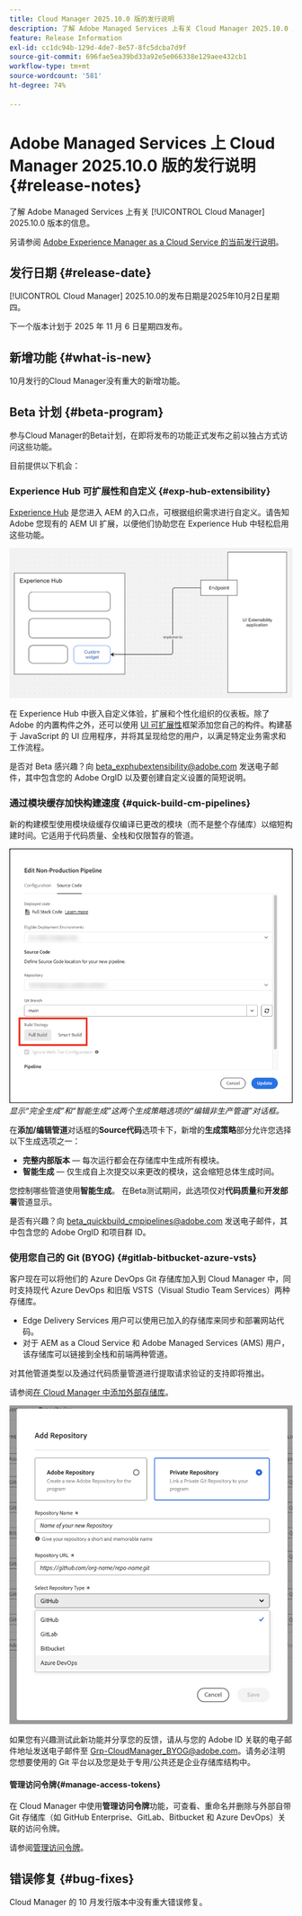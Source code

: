 ```yaml
---
title: Cloud Manager 2025.10.0 版的发行说明
description: 了解 Adobe Managed Services 上有关 Cloud Manager 2025.10.0 版本的信息。
feature: Release Information
exl-id: cc1dc94b-129d-4de7-8e57-8fc5dcba7d9f
source-git-commit: 696fae5ea39bd33a92e5e066338e129aee432cb1
workflow-type: tm+mt
source-wordcount: '581'
ht-degree: 74%

---
```


# Adobe Managed Services 上 Cloud Manager 2025.10.0 版的发行说明 {#release-notes}

<!-- RELEASE WIKI  https://wiki.corp.adobe.com/display/DMSArchitecture/Cloud+Manager+2025.04.0+Release -->

了解 Adobe Managed Services 上有关 [!UICONTROL Cloud Manager] 2025.10.0 版本的信息。

另请参阅 [Adobe Experience Manager as a Cloud Service 的当前发行说明](https://experienceleague.adobe.com/zh-hans/docs/experience-manager-cloud-service/content/release-notes/home)。

## 发行日期 {#release-date}

[!UICONTROL Cloud Manager] 2025.10.0的发布日期是2025年10月2日星期四。

<!-- There are no significant new features or bug fixes in the May Cloud Manager release. -->

下一个版本计划于 2025 年 11 月 6 日星期四发布。

<!-- SAVE FOR FUTURE POSSIBLE USE There are no significant new features or bug fixes in the May Cloud Manager release. -->

## 新增功能 {#what-is-new}

10月发行的Cloud Manager没有重大的新增功能。


## Beta 计划 {#beta-program}

参与Cloud Manager的Beta计划，在即将发布的功能正式发布之前以独占方式访问这些功能。

目前提供以下机会：

### Experience Hub 可扩展性和自定义 {#exp-hub-extensibility}

[Experience Hub](https://experienceleague.adobe.com/zh-hans/docs/experience-manager-65/content/experience-hub/experience-hub) 是您进入 AEM 的入口点，可根据组织需求进行自定义。请告知 Adobe 您现有的 AEM UI 扩展，以便他们协助您在 Experience Hub 中轻松启用这些功能。

![Experience Hub 可扩展性和自定义工作流程示意图](/help/release-notes/assets/experience-hub-extensibility-customization.png)

在 Experience Hub 中嵌入自定义体验，扩展和个性化组织的仪表板。除了 Adobe 的内置构件之外，还可以使用 [UI 可扩展性](https://developer.adobe.com/uix/docs/)框架添加您自己的构件。构建基于 JavaScript 的 UI 应用程序，并将其呈现给您的用户，以满足特定业务需求和工作流程。

是否对 Beta 感兴趣？向 [beta_exphubextensibility@adobe.com](mailto:beta_exphubextensibility@adobe.com) 发送电子邮件，其中包含您的 Adobe OrgID 以及要创建自定义设置的简短说明。

### 通过模块缓存加快构建速度 {#quick-build-cm-pipelines}

新的构建模型使用模块级缓存仅编译已更改的模块（而不是整个存储库）以缩短构建时间。它适用于代码质量、全栈和仅限暂存的管道。

![编辑非生产管道对话框，其中显示两个生成策略选项，即“完全生成”和“智能生成”](/help/release-notes/assets/non-production-pipeline-edit.png)
*显示“完全生成”和“智能生成”这两个生成策略选项的“编辑非生产管道”对话框。*

在&#x200B;**添加/编辑管道**&#x200B;对话框的&#x200B;**Source代码**&#x200B;选项卡下，新增的&#x200B;**生成策略**&#x200B;部分允许您选择以下生成选项之一：

* **完整内部版本** — 每次运行都会在存储库中生成所有模块。
* **智能生成** — 仅生成自上次提交以来更改的模块，这会缩短总体生成时间。

您控制哪些管道使用&#x200B;**智能生成**。 在Beta测试期间，此选项仅对&#x200B;**代码质量**&#x200B;和&#x200B;**开发部署**&#x200B;管道显示。

是否有兴趣？向 [beta_quickbuild_cmpipelines@adobe.com](mailto:beta_quickbuild_cmpipelines@adobe.com) 发送电子邮件，其中包含您的 Adobe OrgID 和项目群 ID。

<!-- You can deactivate incremental builds at the pipeline level by setting the property `CM_BUILD_DISABLE_MODULE_CACHING` to `true` (effective during the `BUILD` step). For how to add pipeline variables, see [Pipeline variables](/help/getting-started/build-environment.md#pipeline-variables). -->


### 使用您自己的 Git (BYOG) {#gitlab-bitbucket-azure-vsts}

<!-- BOTH CS & AMS -->

客户现在可以将他们的 Azure DevOps Git 存储库加入到 Cloud Manager 中，同时支持现代 Azure DevOps 和旧版 VSTS（Visual Studio Team Services）两种存储库。

* Edge Delivery Services 用户可以使用已加入的存储库来同步和部署网站代码。
* 对于 AEM as a Cloud Service 和 Adobe Managed Services (AMS) 用户，该存储库可以链接到全栈和前端两种管道。

对其他管道类型以及通过代码质量管道进行提取请求验证的支持即将推出。

请参阅[在 Cloud Manager 中添加外部存储库](/help/managing-code/external-repositories.md)。

![添加“存储库”对话框](/help/release-notes/assets/azure-repo.png)

如果您有兴趣测试此新功能并分享您的反馈，请从与您的 Adobe ID 关联的电子邮件地址发送电子邮件至 [Grp-CloudManager_BYOG@adobe.com](mailto:grp-cloudmanager_byog@adobe.com)。请务必注明您想要使用的 Git 平台以及您是处于专用/公共还是企业存储库结构中。

#### 管理访问令牌{#manage-access-tokens}

在 Cloud Manager 中使用&#x200B;**管理访问令牌**&#x200B;功能，可查看、重命名并删除与外部自带 Git 存储库（如 GitHub Enterprise、GitLab、Bitbucket 和 Azure DevOps）关联的访问令牌。

请参阅[管理访问令牌](/help/managing-code/manage-access-tokens.md)。

<!-- If you are interested in testing this new feature and sharing your feedback, send an email to [Grp-CloudManager_BYOG@adobe.com](mailto:grp-cloudmanager_byog@adobe.com) from your email address associated with your Adobe ID. -->

## 错误修复 {#bug-fixes}

Cloud Manager 的 10 月发行版本中没有重大错误修复。

<!--
Known Issues {#known-issues}

* A -->
